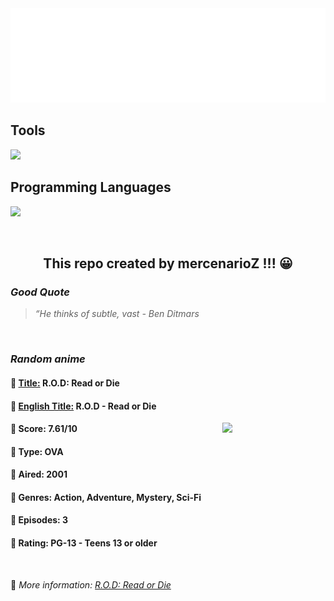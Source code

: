 
<img src="svg/nai.svg" />

<p>
  <h2>Tools</h2>
  <a href="https://skillicons.dev">
    <img src="https://skillicons.dev/icons?i=git,bash,vim,ubuntu,tensorflow,pytorch,docker,raspberrypi" />
  </a>

  <br />

  <h2>Programming Languages</h2>

  <a href="https://skillicons.dev">
    <img src="https://skillicons.dev/icons?i=python,c,cpp" />
  </a>
</p>

<br />

<h2 align="center">This repo created by mercenarioZ !!! 😀</h2>
<h3><i>Good Quote</i></h3>

<blockquote>
<i>
“He thinks of subtle, vast - Ben Ditmars
</i>
</blockquote>

<br />

<h3><i>Random anime</i></h3>

<h4>
  <strong>🥭 <u>Title:</u></strong> R.O.D: Read or Die
</h4>

<h4>🌿 <u>English Title:</u> R.O.D - Read or Die</h4>

<img align="right" width="165" src=https://cdn.myanimelist.net/images/anime/1824/98849.jpg />

<h4>🌱 Score: 7.61/10</h4>

<h4>🌲 Type: OVA</h4>

<h4>🌴 Aired: 2001</h4>

<h4>🌵 Genres: Action, Adventure, Mystery, Sci-Fi</h4>

<h4>🥑 Episodes: 3</h4>

<h4>🍏 Rating: PG-13 - Teens 13 or older</h4>

<br />

🍂 *More information: [R.O.D: Read or Die](https://myanimelist.net/anime/208/ROD__Read_or_Die)*
    